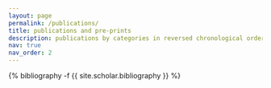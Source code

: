 ```yaml
---
layout: page
permalink: /publications/
title: publications and pre-prints
description: publications by categories in reversed chronological order. *,^ denotes equal author contribution.
nav: true
nav_order: 2
---
```

<!-- _pages/publications.md -->
<div class="publications">

{% bibliography -f {{ site.scholar.bibliography }} %}

</div>
